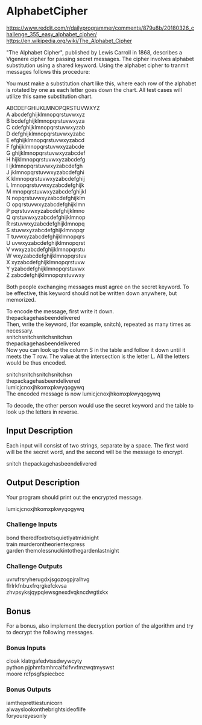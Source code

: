 # AlphabetCipher
https://www.reddit.com/r/dailyprogrammer/comments/879u8b/20180326_challenge_355_easy_alphabet_cipher/  
https://en.wikipedia.org/wiki/The_Alphabet_Cipher  

"The Alphabet Cipher", published by Lewis Carroll in 1868, describes a Vigenère cipher for passing secret messages. The cipher involves alphabet substitution using a shared keyword. Using the alphabet cipher to tranmit messages follows this procedure:

You must make a substitution chart like this, where each row of the alphabet is rotated by one as each letter goes down the chart. All test cases will utilize this same substitution chart.

  ABCDEFGHIJKLMNOPQRSTUVWXYZ  
A abcdefghijklmnopqrstuvwxyz  
B bcdefghijklmnopqrstuvwxyza  
C cdefghijklmnopqrstuvwxyzab  
D defghijklmnopqrstuvwxyzabc  
E efghijklmnopqrstuvwxyzabcd  
F fghijklmnopqrstuvwxyzabcde  
G ghijklmnopqrstuvwxyzabcdef  
H hijklmnopqrstuvwxyzabcdefg  
I ijklmnopqrstuvwxyzabcdefgh  
J jklmnopqrstuvwxyzabcdefghi  
K klmnopqrstuvwxyzabcdefghij  
L lmnopqrstuvwxyzabcdefghijk  
M mnopqrstuvwxyzabcdefghijkl  
N nopqrstuvwxyzabcdefghijklm  
O opqrstuvwxyzabcdefghijklmn  
P pqrstuvwxyzabcdefghijklmno  
Q qrstuvwxyzabcdefghijklmnop  
R rstuvwxyzabcdefghijklmnopq  
S stuvwxyzabcdefghijklmnopqr  
T tuvwxyzabcdefghijklmnopqrs  
U uvwxyzabcdefghijklmnopqrst  
V vwxyzabcdefghijklmnopqrstu  
W wxyzabcdefghijklmnopqrstuv  
X xyzabcdefghijklmnopqrstuvw  
Y yzabcdefghijklmnopqrstuvwx  
Z zabcdefghijklmnopqrstuvwxy  

Both people exchanging messages must agree on the secret keyword. To be effective, this keyword should not be written down anywhere, but memorized.

To encode the message, first write it down.  
thepackagehasbeendelivered  
Then, write the keyword, (for example, snitch), repeated as many times as necessary.  
snitchsnitchsnitchsnitchsn  
thepackagehasbeendelivered  
Now you can look up the column S in the table and follow it down until it meets the T row. The value at the intersection is the letter L. All the letters would be thus encoded.

snitchsnitchsnitchsnitchsn  
thepackagehasbeendelivered  
lumicjcnoxjhkomxpkwyqogywq  
The encoded message is now lumicjcnoxjhkomxpkwyqogywq

To decode, the other person would use the secret keyword and the table to look up the letters in reverse.

## Input Description
Each input will consist of two strings, separate by a space. The first word will be the secret word, and the second will be the message to encrypt.

snitch thepackagehasbeendelivered  
## Output Description
Your program should print out the encrypted message.  

lumicjcnoxjhkomxpkwyqogywq  
### Challenge Inputs  
bond theredfoxtrotsquietlyatmidnight  
train murderontheorientexpress  
garden themolessnuckintothegardenlastnight  
### Challenge Outputs
uvrufrsryherugdxjsgozogpjralhvg  
flrlrkfnbuxfrqrgkefckvsa  
zhvpsyksjqypqiewsgnexdvqkncdwgtixkx  
## Bonus
For a bonus, also implement the decryption portion of the algorithm and try to decrypt the following messages.

### Bonus Inputs
cloak klatrgafedvtssdwywcyty  
python pjphmfamhrcaifxifvvfmzwqtmyswst  
moore rcfpsgfspiecbcc  
### Bonus Outputs
iamtheprettiestunicorn  
alwayslookonthebrightsideoflife  
foryoureyesonly  
